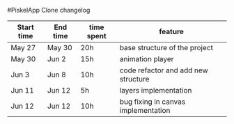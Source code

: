 #PiskelApp Clone changelog

| Start time  | End time | time spent | feature |
|-----------|-------------|-------------|-------------|
| May 27 | May 30 | 20h | base structure of the project |
| May 30 | Jun 2 | 15h | animation player |
| Jun 3 | Jun 8 | 10h | code refactor and add new structure |
| Jun 11 | Jun 12 | 5h | layers implementation |
| Jun 12 | Jun 12 | 10h | bug fixing in canvas implementation  
